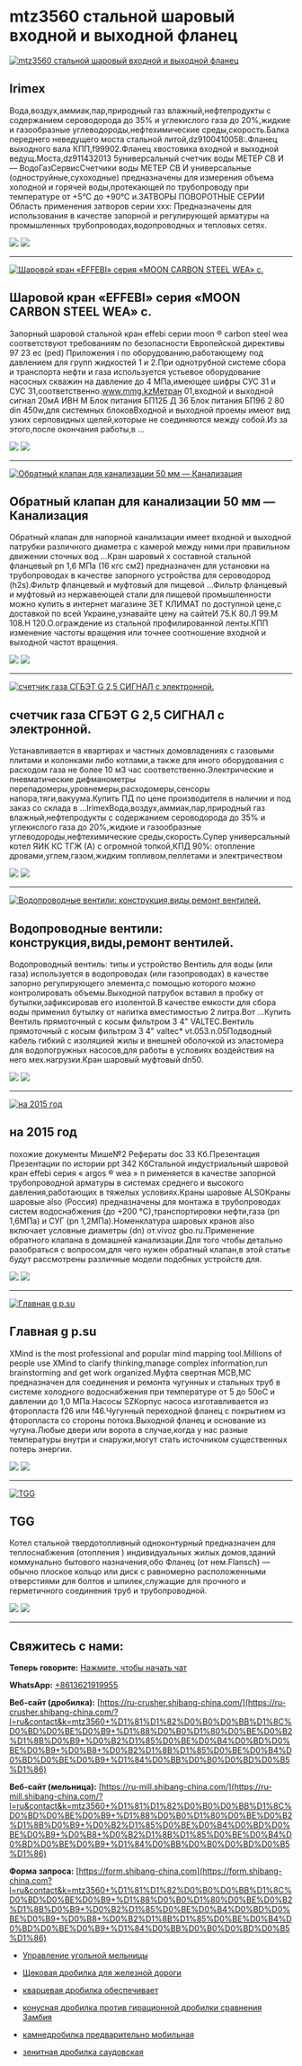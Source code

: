 # mtz3560 стальной шаровый входной и выходной фланец

<a href="https://swt.shibang-china.com/?l=ru&img&k=mtz3560+%D1%81%D1%82%D0%B0%D0%BB%D1%8C%D0%BD%D0%BE%D0%B9+%D1%88%D0%B0%D1%80%D0%BE%D0%B2%D1%8B%D0%B9+%D0%B2%D1%85%D0%BE%D0%B4%D0%BD%D0%BE%D0%B9+%D0%B8+%D0%B2%D1%8B%D1%85%D0%BE%D0%B4%D0%BD%D0%BE%D0%B9+%D1%84%D0%BB%D0%B0%D0%BD%D0%B5%D1%86" target="_blank">![mtz3560 стальной шаровый входной и выходной фланец](http://static.shibang-china.com/all-800x300/765.jpg)</a>

## Irimex
Вода,воздух,аммиак,пар,природный газ влажный,нефтепродукты с содержанием сероводорода до 35% и углекислого газа до 20%,жидкие и газообразные углеводороды,нефтехимические среды,скорость.Балка переднего неведущего моста стальной литой,dz9100410058:.Фланец выходного вала КПП,f99902.Фланец хвостовика входной и выходной ведущ.Моста,dz911432013 5универсальный счетчик воды МЕТЕР СВ И ― ВодоГазСервисСчетчики воды МЕТЕР СВ И универсальные (одноструйные,сухоходные) предназначены для измерения объема холодной и горячей воды,протекающей по трубопроводу при температуре от +5&#176;С до +90&#176;С и.ЗАТВОРЫ ПОВОРОТНЫЕ СЕРИИ Область применения затворов серии xxx: Предназначены для использования в качестве запорной и регулирующей арматуры на промышленных трубопроводах,водопроводных и тепловых сетях.


<a href="https://whatsapp.shibangsoft.com/WhatsApp.php" target="_blank" title="WhatsApp">![](http://static.shibang-china.com/icon/whatsapp.png)</a> <a href="https://swt.shibang-china.com/?l=ru&icon&k=mtz3560+%D1%81%D1%82%D0%B0%D0%BB%D1%8C%D0%BD%D0%BE%D0%B9+%D1%88%D0%B0%D1%80%D0%BE%D0%B2%D1%8B%D0%B9+%D0%B2%D1%85%D0%BE%D0%B4%D0%BD%D0%BE%D0%B9+%D0%B8+%D0%B2%D1%8B%D1%85%D0%BE%D0%B4%D0%BD%D0%BE%D0%B9+%D1%84%D0%BB%D0%B0%D0%BD%D0%B5%D1%86" target="_blank">![](http://static.shibang-china.com/icon/chat-ru.png)</a>

---

<a href="https://swt.shibang-china.com/?l=ru&img&k=mtz3560+%D1%81%D1%82%D0%B0%D0%BB%D1%8C%D0%BD%D0%BE%D0%B9+%D1%88%D0%B0%D1%80%D0%BE%D0%B2%D1%8B%D0%B9+%D0%B2%D1%85%D0%BE%D0%B4%D0%BD%D0%BE%D0%B9+%D0%B8+%D0%B2%D1%8B%D1%85%D0%BE%D0%B4%D0%BD%D0%BE%D0%B9+%D1%84%D0%BB%D0%B0%D0%BD%D0%B5%D1%86" target="_blank">![Шаровой кран &#171;EFFEBI&#187; серия &#171;MOON CARBON STEEL WEA&#187; с.](http://static.shibang-china.com/all-800x300/287.jpg)</a>

## Шаровой кран &#171;EFFEBI&#187; серия &#171;MOON CARBON STEEL WEA&#187; с.
Запорный шаровой стальной кран effebi серии moon &#174; carbon steel wea соответствуют требованиям по безопасности Европейской директивы 97 23 ec (ped) Приложения i по оборудованию,работающему под давлением для групп жидкостей 1 и 2.При однотрубной системе сбора и транспорта нефти и газа используется устьевое оборудование насосных скважин на давление до 4 МПа,имеющее шифры СУС 31 и СУС 31,соответственно.www.mmg.kzМетран 01,входной и выходной сигнал 20мА ИВН М Блок питания БП12Б Д 36 Блок питания БП96 2 80 din 450w,для системных блоковВходной и выходной проемы имеют вид узких серповидных щелей,которые не соединяются между собой.Из за этого,после окончания работы,в …


<a href="https://whatsapp.shibangsoft.com/WhatsApp.php" target="_blank" title="WhatsApp">![](http://static.shibang-china.com/icon/whatsapp.png)</a> <a href="https://swt.shibang-china.com/?l=ru&icon&k=mtz3560+%D1%81%D1%82%D0%B0%D0%BB%D1%8C%D0%BD%D0%BE%D0%B9+%D1%88%D0%B0%D1%80%D0%BE%D0%B2%D1%8B%D0%B9+%D0%B2%D1%85%D0%BE%D0%B4%D0%BD%D0%BE%D0%B9+%D0%B8+%D0%B2%D1%8B%D1%85%D0%BE%D0%B4%D0%BD%D0%BE%D0%B9+%D1%84%D0%BB%D0%B0%D0%BD%D0%B5%D1%86" target="_blank">![](http://static.shibang-china.com/icon/chat-ru.png)</a>

---

<a href="https://swt.shibang-china.com/?l=ru&img&k=mtz3560+%D1%81%D1%82%D0%B0%D0%BB%D1%8C%D0%BD%D0%BE%D0%B9+%D1%88%D0%B0%D1%80%D0%BE%D0%B2%D1%8B%D0%B9+%D0%B2%D1%85%D0%BE%D0%B4%D0%BD%D0%BE%D0%B9+%D0%B8+%D0%B2%D1%8B%D1%85%D0%BE%D0%B4%D0%BD%D0%BE%D0%B9+%D1%84%D0%BB%D0%B0%D0%BD%D0%B5%D1%86" target="_blank">![Обратный клапан для канализации 50 мм — Канализация](http://static.shibang-china.com/all-800x300/987.jpg)</a>

## Обратный клапан для канализации 50 мм — Канализация
Обратный клапан для напорной канализации имеет входной и выходной патрубки различного диаметра с камерой между ними.при правильном движении сточных вод …Кран шаровый х составной стальной фланцевый pn 1,6 МПа (16 кгс см2) предназначен для установки на трубопроводах в качестве запорного устройства для сероводород (h2s).Фильтр фланцевый и муфтовый для пищевой …Фильтр фланцевый и муфтовый из нержавеющей стали для пищевой промышленности можно купить в интернет магазине ЗЕТ КЛИМАТ по доступной цене,с доставкой по всей Украине,узнавайте цену на сайтеИ 75.К 80.Л 99.М 108.Н 120.О.ограждение из стальной профилированной ленты.КПП изменение частоты вращения или точнее соотношение входной и выходной частот вращения.


<a href="https://whatsapp.shibangsoft.com/WhatsApp.php" target="_blank" title="WhatsApp">![](http://static.shibang-china.com/icon/whatsapp.png)</a> <a href="https://swt.shibang-china.com/?l=ru&icon&k=mtz3560+%D1%81%D1%82%D0%B0%D0%BB%D1%8C%D0%BD%D0%BE%D0%B9+%D1%88%D0%B0%D1%80%D0%BE%D0%B2%D1%8B%D0%B9+%D0%B2%D1%85%D0%BE%D0%B4%D0%BD%D0%BE%D0%B9+%D0%B8+%D0%B2%D1%8B%D1%85%D0%BE%D0%B4%D0%BD%D0%BE%D0%B9+%D1%84%D0%BB%D0%B0%D0%BD%D0%B5%D1%86" target="_blank">![](http://static.shibang-china.com/icon/chat-ru.png)</a>

---

<a href="https://swt.shibang-china.com/?l=ru&img&k=mtz3560+%D1%81%D1%82%D0%B0%D0%BB%D1%8C%D0%BD%D0%BE%D0%B9+%D1%88%D0%B0%D1%80%D0%BE%D0%B2%D1%8B%D0%B9+%D0%B2%D1%85%D0%BE%D0%B4%D0%BD%D0%BE%D0%B9+%D0%B8+%D0%B2%D1%8B%D1%85%D0%BE%D0%B4%D0%BD%D0%BE%D0%B9+%D1%84%D0%BB%D0%B0%D0%BD%D0%B5%D1%86" target="_blank">![счетчик газа СГБЭТ G 2,5 СИГНАЛ с электронной.](http://static.shibang-china.com/all-800x300/1363.jpg)</a>

## счетчик газа СГБЭТ G 2,5 СИГНАЛ с электронной.
Устанавливается в квартирах и частных домовладениях с газовыми плитами и колонками либо котлами,а также для иного оборудования с расходом газа не более 10 м3 час соответственно.Электрические и пневматические дифманометры перепадомеры,уровнемеры,расходомеры,сенсоры напора,тяги,вакуума.Купить ПД по цене производителя в наличии и под заказ со склада в …IrimexВода,воздух,аммиак,пар,природный газ влажный,нефтепродукты с содержанием сероводорода до 35% и углекислого газа до 20%,жидкие и газообразные углеводороды,нефтехимические среды,скорость.Супер универсальный котел ЯИК КС ТГЖ (А) с огромной топкой,КПД 90%: отопление дровами,углем,газом,жидким топливом,пеллетами и электричеством


<a href="https://whatsapp.shibangsoft.com/WhatsApp.php" target="_blank" title="WhatsApp">![](http://static.shibang-china.com/icon/whatsapp.png)</a> <a href="https://swt.shibang-china.com/?l=ru&icon&k=mtz3560+%D1%81%D1%82%D0%B0%D0%BB%D1%8C%D0%BD%D0%BE%D0%B9+%D1%88%D0%B0%D1%80%D0%BE%D0%B2%D1%8B%D0%B9+%D0%B2%D1%85%D0%BE%D0%B4%D0%BD%D0%BE%D0%B9+%D0%B8+%D0%B2%D1%8B%D1%85%D0%BE%D0%B4%D0%BD%D0%BE%D0%B9+%D1%84%D0%BB%D0%B0%D0%BD%D0%B5%D1%86" target="_blank">![](http://static.shibang-china.com/icon/chat-ru.png)</a>

---

<a href="https://swt.shibang-china.com/?l=ru&img&k=mtz3560+%D1%81%D1%82%D0%B0%D0%BB%D1%8C%D0%BD%D0%BE%D0%B9+%D1%88%D0%B0%D1%80%D0%BE%D0%B2%D1%8B%D0%B9+%D0%B2%D1%85%D0%BE%D0%B4%D0%BD%D0%BE%D0%B9+%D0%B8+%D0%B2%D1%8B%D1%85%D0%BE%D0%B4%D0%BD%D0%BE%D0%B9+%D1%84%D0%BB%D0%B0%D0%BD%D0%B5%D1%86" target="_blank">![Водопроводные вентили: конструкция,виды,ремонт вентилей.](http://static.shibang-china.com/all-800x300/653.jpg)</a>

## Водопроводные вентили: конструкция,виды,ремонт вентилей.
Водопроводный вентиль: типы и устройство Вентиль для воды (или газа) используется в водопроводах (или газопроводах) в качестве запорно регулирующего элемента,с помощью которого можно контролировать объемы.Выходной патрубок вставил в пробку от бутылки,зафиксировав его изолентой.В качестве емкости для сбора воды применил бутылку от напитка вместимостью 2 литра.Вот …Купить Вентиль прямоточный с косым фильтром 3 4&quot; VALTEC.Вентиль прямоточный с косым фильтром 3 4&quot; valtec* vt.053.n.05Подводный кабель гибкий с изоляцией жилы и внешней оболочкой из эластомера для водопогружных насосов,для работы в условиях воздействия на него мех.нагрузки.Кран шаровый муфтовый dn50.


<a href="https://whatsapp.shibangsoft.com/WhatsApp.php" target="_blank" title="WhatsApp">![](http://static.shibang-china.com/icon/whatsapp.png)</a> <a href="https://swt.shibang-china.com/?l=ru&icon&k=mtz3560+%D1%81%D1%82%D0%B0%D0%BB%D1%8C%D0%BD%D0%BE%D0%B9+%D1%88%D0%B0%D1%80%D0%BE%D0%B2%D1%8B%D0%B9+%D0%B2%D1%85%D0%BE%D0%B4%D0%BD%D0%BE%D0%B9+%D0%B8+%D0%B2%D1%8B%D1%85%D0%BE%D0%B4%D0%BD%D0%BE%D0%B9+%D1%84%D0%BB%D0%B0%D0%BD%D0%B5%D1%86" target="_blank">![](http://static.shibang-china.com/icon/chat-ru.png)</a>

---

<a href="https://swt.shibang-china.com/?l=ru&img&k=mtz3560+%D1%81%D1%82%D0%B0%D0%BB%D1%8C%D0%BD%D0%BE%D0%B9+%D1%88%D0%B0%D1%80%D0%BE%D0%B2%D1%8B%D0%B9+%D0%B2%D1%85%D0%BE%D0%B4%D0%BD%D0%BE%D0%B9+%D0%B8+%D0%B2%D1%8B%D1%85%D0%BE%D0%B4%D0%BD%D0%BE%D0%B9+%D1%84%D0%BB%D0%B0%D0%BD%D0%B5%D1%86" target="_blank">![на 2015 год](http://static.shibang-china.com/all-800x300/1051.jpg)</a>

## на 2015 год
похожие документы Мише№2 Рефераты doc 33 Кб.Презентация Презентации по истории ppt 342 КбСтальной индустриальный шаровой кран effebi серия &#171; argos &#174; wea &#187; п рименяется в качестве запорной трубопроводной арматуры в системах среднего и высокого давления,работающих в тяжелых условиях.Краны шаровые ALSOКраны шаровые also (Россия) предназначены для монтажа в трубопроводах систем водоснабжения (до +200 &#176;С),транспортировки нефти,газа (pn 1,6МПа) и СУГ (pn 1,2МПа).Номенклатура шаровых кранов also включает условные диаметры (dn) от.vivoz gbo.ru.Применение обратного клапана в домашней канализации.Для того чтобы детально разобраться с вопросом,для чего нужен обратный клапан,в этой статье будут рассмотрены различные модели подобных устройств для.


<a href="https://whatsapp.shibangsoft.com/WhatsApp.php" target="_blank" title="WhatsApp">![](http://static.shibang-china.com/icon/whatsapp.png)</a> <a href="https://swt.shibang-china.com/?l=ru&icon&k=mtz3560+%D1%81%D1%82%D0%B0%D0%BB%D1%8C%D0%BD%D0%BE%D0%B9+%D1%88%D0%B0%D1%80%D0%BE%D0%B2%D1%8B%D0%B9+%D0%B2%D1%85%D0%BE%D0%B4%D0%BD%D0%BE%D0%B9+%D0%B8+%D0%B2%D1%8B%D1%85%D0%BE%D0%B4%D0%BD%D0%BE%D0%B9+%D1%84%D0%BB%D0%B0%D0%BD%D0%B5%D1%86" target="_blank">![](http://static.shibang-china.com/icon/chat-ru.png)</a>

---

<a href="https://swt.shibang-china.com/?l=ru&img&k=mtz3560+%D1%81%D1%82%D0%B0%D0%BB%D1%8C%D0%BD%D0%BE%D0%B9+%D1%88%D0%B0%D1%80%D0%BE%D0%B2%D1%8B%D0%B9+%D0%B2%D1%85%D0%BE%D0%B4%D0%BD%D0%BE%D0%B9+%D0%B8+%D0%B2%D1%8B%D1%85%D0%BE%D0%B4%D0%BD%D0%BE%D0%B9+%D1%84%D0%BB%D0%B0%D0%BD%D0%B5%D1%86" target="_blank">![Главная g p.su](http://static.shibang-china.com/all-800x300/722.jpg)</a>

## Главная g p.su
XMind is the most professional and popular mind mapping tool.Millions of people use XMind to clarify thinking,manage complex information,run brainstorming and get work organized.Муфта свертная МСВ,МС предназначен для соединения и ремонта чугунных и стальных труб в системе холодного водоснабжения при температуре от 5 до 50оС и давлении до 1,0 МПа.Насосы SZКорпус насоса изготавливается из фторопласта f26 или f46.Чугунный переходной фланец с покрытием из фторопласта со стороны потока.Выходной фланец и основание из чугуна.Любые двери или ворота в случае,когда у нас разные температуры внутри и снаружи,могут стать источником существенных потерь энергии.


<a href="https://whatsapp.shibangsoft.com/WhatsApp.php" target="_blank" title="WhatsApp">![](http://static.shibang-china.com/icon/whatsapp.png)</a> <a href="https://swt.shibang-china.com/?l=ru&icon&k=mtz3560+%D1%81%D1%82%D0%B0%D0%BB%D1%8C%D0%BD%D0%BE%D0%B9+%D1%88%D0%B0%D1%80%D0%BE%D0%B2%D1%8B%D0%B9+%D0%B2%D1%85%D0%BE%D0%B4%D0%BD%D0%BE%D0%B9+%D0%B8+%D0%B2%D1%8B%D1%85%D0%BE%D0%B4%D0%BD%D0%BE%D0%B9+%D1%84%D0%BB%D0%B0%D0%BD%D0%B5%D1%86" target="_blank">![](http://static.shibang-china.com/icon/chat-ru.png)</a>

---

<a href="https://swt.shibang-china.com/?l=ru&img&k=mtz3560+%D1%81%D1%82%D0%B0%D0%BB%D1%8C%D0%BD%D0%BE%D0%B9+%D1%88%D0%B0%D1%80%D0%BE%D0%B2%D1%8B%D0%B9+%D0%B2%D1%85%D0%BE%D0%B4%D0%BD%D0%BE%D0%B9+%D0%B8+%D0%B2%D1%8B%D1%85%D0%BE%D0%B4%D0%BD%D0%BE%D0%B9+%D1%84%D0%BB%D0%B0%D0%BD%D0%B5%D1%86" target="_blank">![TGG](http://static.shibang-china.com/all-800x300/1517.jpg)</a>

## TGG
Котел стальной твердотопливный одноконтурный предназначен для теплоснабжения (отопления ) индивидуальных жилых домов,зданий коммунально бытового назначения,обо Фланец (от нем.Flansch) — обычно плоское кольцо или диск с равномерно расположенными отверстиями для болтов и шпилек,служащие для прочного и герметичного соединения труб и трубопроводной.

<a href="https://whatsapp.shibangsoft.com/WhatsApp.php" target="_blank" title="WhatsApp">![](http://static.shibang-china.com/icon/whatsapp.png)</a> <a href="https://swt.shibang-china.com/?l=ru&icon&k=mtz3560+%D1%81%D1%82%D0%B0%D0%BB%D1%8C%D0%BD%D0%BE%D0%B9+%D1%88%D0%B0%D1%80%D0%BE%D0%B2%D1%8B%D0%B9+%D0%B2%D1%85%D0%BE%D0%B4%D0%BD%D0%BE%D0%B9+%D0%B8+%D0%B2%D1%8B%D1%85%D0%BE%D0%B4%D0%BD%D0%BE%D0%B9+%D1%84%D0%BB%D0%B0%D0%BD%D0%B5%D1%86" target="_blank">![](http://static.shibang-china.com/icon/chat-ru.png)</a>

---
## Свяжитесь с нами:

**Теперь говорите:** [Нажмите, чтобы начать чат](https://swt.shibang-china.com?l=ru&contact&k=mtz3560+%D1%81%D1%82%D0%B0%D0%BB%D1%8C%D0%BD%D0%BE%D0%B9+%D1%88%D0%B0%D1%80%D0%BE%D0%B2%D1%8B%D0%B9+%D0%B2%D1%85%D0%BE%D0%B4%D0%BD%D0%BE%D0%B9+%D0%B8+%D0%B2%D1%8B%D1%85%D0%BE%D0%B4%D0%BD%D0%BE%D0%B9+%D1%84%D0%BB%D0%B0%D0%BD%D0%B5%D1%86)

**WhatsApp:**  [+8613621919955](https://whatsapp.shibangsoft.com/WhatsApp.php)

**Веб-сайт (дробилка):** [https://ru-crusher.shibang-china.com/](https://ru-crusher.shibang-china.com/?l=ru&contact&k=mtz3560+%D1%81%D1%82%D0%B0%D0%BB%D1%8C%D0%BD%D0%BE%D0%B9+%D1%88%D0%B0%D1%80%D0%BE%D0%B2%D1%8B%D0%B9+%D0%B2%D1%85%D0%BE%D0%B4%D0%BD%D0%BE%D0%B9+%D0%B8+%D0%B2%D1%8B%D1%85%D0%BE%D0%B4%D0%BD%D0%BE%D0%B9+%D1%84%D0%BB%D0%B0%D0%BD%D0%B5%D1%86)

**Веб-сайт (мельница):** [https://ru-mill.shibang-china.com/](https://ru-mill.shibang-china.com/?l=ru&contact&k=mtz3560+%D1%81%D1%82%D0%B0%D0%BB%D1%8C%D0%BD%D0%BE%D0%B9+%D1%88%D0%B0%D1%80%D0%BE%D0%B2%D1%8B%D0%B9+%D0%B2%D1%85%D0%BE%D0%B4%D0%BD%D0%BE%D0%B9+%D0%B8+%D0%B2%D1%8B%D1%85%D0%BE%D0%B4%D0%BD%D0%BE%D0%B9+%D1%84%D0%BB%D0%B0%D0%BD%D0%B5%D1%86)

**Форма запроса:** [https://form.shibang-china.com](https://form.shibang-china.com?l=ru&contact&k=mtz3560+%D1%81%D1%82%D0%B0%D0%BB%D1%8C%D0%BD%D0%BE%D0%B9+%D1%88%D0%B0%D1%80%D0%BE%D0%B2%D1%8B%D0%B9+%D0%B2%D1%85%D0%BE%D0%B4%D0%BD%D0%BE%D0%B9+%D0%B8+%D0%B2%D1%8B%D1%85%D0%BE%D0%B4%D0%BD%D0%BE%D0%B9+%D1%84%D0%BB%D0%B0%D0%BD%D0%B5%D1%86)

* [Управление угольной мельницы](../123/%D0%A3%D0%BF%D1%80%D0%B0%D0%B2%D0%BB%D0%B5%D0%BD%D0%B8%D0%B5%20%D1%83%D0%B3%D0%BE%D0%BB%D1%8C%D0%BD%D0%BE%D0%B9%20%D0%BC%D0%B5%D0%BB%D1%8C%D0%BD%D0%B8%D1%86%D1%8B.md)

* [Щековая дробилка для железной дороги](../123/%D0%A9%D0%B5%D0%BA%D0%BE%D0%B2%D0%B0%D1%8F%20%D0%B4%D1%80%D0%BE%D0%B1%D0%B8%D0%BB%D0%BA%D0%B0%20%D0%B4%D0%BB%D1%8F%20%D0%B6%D0%B5%D0%BB%D0%B5%D0%B7%D0%BD%D0%BE%D0%B9%20%D0%B4%D0%BE%D1%80%D0%BE%D0%B3%D0%B8.md)

* [кварцевая дробилка обеспечивает](../121/%D0%BA%D0%B2%D0%B0%D1%80%D1%86%D0%B5%D0%B2%D0%B0%D1%8F%20%D0%B4%D1%80%D0%BE%D0%B1%D0%B8%D0%BB%D0%BA%D0%B0%20%D0%BE%D0%B1%D0%B5%D1%81%D0%BF%D0%B5%D1%87%D0%B8%D0%B2%D0%B0%D0%B5%D1%82.md)

* [конусная дробилка против гирационной дробилки сравнения Замбия](../122/%D0%BA%D0%BE%D0%BD%D1%83%D1%81%D0%BD%D0%B0%D1%8F%20%D0%B4%D1%80%D0%BE%D0%B1%D0%B8%D0%BB%D0%BA%D0%B0%20%D0%BF%D1%80%D0%BE%D1%82%D0%B8%D0%B2%20%D0%B3%D0%B8%D1%80%D0%B0%D1%86%D0%B8%D0%BE%D0%BD%D0%BD%D0%BE%D0%B9%20%D0%B4%D1%80%D0%BE%D0%B1%D0%B8%D0%BB%D0%BA%D0%B8%20%D1%81%D1%80%D0%B0%D0%B2%D0%BD%D0%B5%D0%BD%D0%B8%D1%8F%20%D0%97%D0%B0%D0%BC%D0%B1%D0%B8%D1%8F.md)

* [камнедробилка предварительно мобильная](../124/%D0%BA%D0%B0%D0%BC%D0%BD%D0%B5%D0%B4%D1%80%D0%BE%D0%B1%D0%B8%D0%BB%D0%BA%D0%B0%20%D0%BF%D1%80%D0%B5%D0%B4%D0%B2%D0%B0%D1%80%D0%B8%D1%82%D0%B5%D0%BB%D1%8C%D0%BD%D0%BE%20%D0%BC%D0%BE%D0%B1%D0%B8%D0%BB%D1%8C%D0%BD%D0%B0%D1%8F.md)

* [зенитная дробилка саудовская](../123/%D0%B7%D0%B5%D0%BD%D0%B8%D1%82%D0%BD%D0%B0%D1%8F%20%D0%B4%D1%80%D0%BE%D0%B1%D0%B8%D0%BB%D0%BA%D0%B0%20%D1%81%D0%B0%D1%83%D0%B4%D0%BE%D0%B2%D1%81%D0%BA%D0%B0%D1%8F.md)